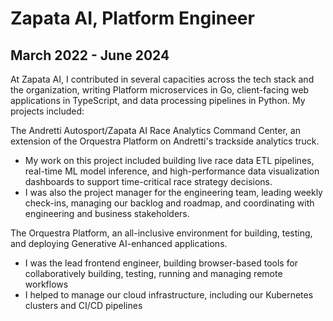 # Zapata AI, Platform Engineer

## March 2022 - June 2024

At Zapata AI, I contributed in several capacities across the tech stack and the
organization, writing Platform microservices in Go, client-facing web
applications in TypeScript, and data processing pipelines in Python. My projects
included:

The Andretti Autosport/Zapata AI Race Analytics Command Center, an extension of
the Orquestra Platform on Andretti's trackside analytics truck.

- My work on this project included building live race data ETL pipelines,
  real-time ML model inference, and high-performance data visualization
  dashboards to support time-critical race strategy decisions.
- I was also the project manager for the engineering team, leading weekly
  check-ins, managing our backlog and roadmap, and coordinating with engineering
  and business stakeholders.

The Orquestra Platform, an all-inclusive environment for building, testing, and
deploying Generative AI-enhanced applications.

- I was the lead frontend engineer, building browser-based tools for
  collaboratively building, testing, running and managing remote workflows
- I helped to manage our cloud infrastructure, including our Kubernetes clusters
  and CI/CD pipelines
